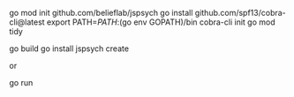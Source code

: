 
go mod init github.com/belieflab/jspsych
go install github.com/spf13/cobra-cli@latest
export PATH=$PATH:$(go env GOPATH)/bin
cobra-cli init
go mod tidy


go build
go install
jspsych create

or

go run 

